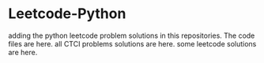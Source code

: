 # Leetcode-Python
adding the python leetcode problem solutions in this repositories. 
The code files are here.
all CTCI problems solutions are here.
some leetcode solutions are here.
































































































































































































































































































































































































































































































































































































































































































































































































